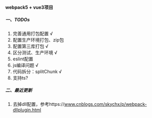 #### webpack5 + vue3项目

##### 一、TODOs
1. 完善通用打包配置 √
2. 配置生产环境打包、zip包
3. 配置第三库打包 √
4. 区分测试、生产环境 √
5. eslint配置
7. js编译问题 √
8. 代码拆分：splitChunk √
9. 支持ts?

##### 二、最近更新
1. 去掉dll配置，参考https://www.cnblogs.com/skychx/p/webpack-dllplugin.html